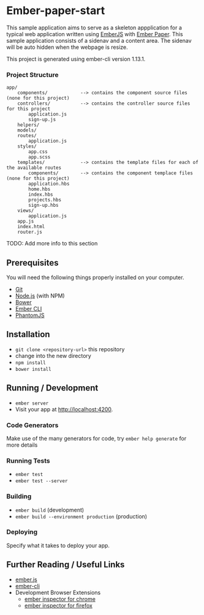 # Ember-paper-start

This sample application aims to serve as a skeleton appplication for a typical web application written using <a href="http://emberjs.com/">EmberJS</a> with <a href="https://github.com/miguelcobain/ember-paper">Ember Paper</a>. This sample application consists of a sidenav and a content area. The sidenav will be auto hidden when the webpage is resize.


This project is generated using ember-cli version 1.13.1.

### Project Structure

    app/
        components/            --> contains the component source files (none for this project)
        controllers/           --> contains the controller source files for this project
            application.js
            sign-up.js
        helpers/
        models/
        routes/
            application.js
        styles/
            app.css
            app.scss
        templates/             --> contains the template files for each of the available routes
            components/        --> contains the component templace files (none for this project)
            application.hbs
            home.hbs
            index.hbs
            projects.hbs
            sign-up.hbs
        views/
            application.js
        app.js
        index.html
        router.js
        
TODO: Add more info to this section

## Prerequisites

You will need the following things properly installed on your computer.

* [Git](http://git-scm.com/)
* [Node.js](http://nodejs.org/) (with NPM)
* [Bower](http://bower.io/)
* [Ember CLI](http://www.ember-cli.com/)
* [PhantomJS](http://phantomjs.org/)

## Installation

* `git clone <repository-url>` this repository
* change into the new directory
* `npm install`
* `bower install`

## Running / Development

* `ember server`
* Visit your app at [http://localhost:4200](http://localhost:4200).

### Code Generators

Make use of the many generators for code, try `ember help generate` for more details

### Running Tests

* `ember test`
* `ember test --server`

### Building

* `ember build` (development)
* `ember build --environment production` (production)

### Deploying

Specify what it takes to deploy your app.

## Further Reading / Useful Links

* [ember.js](http://emberjs.com/)
* [ember-cli](http://www.ember-cli.com/)
* Development Browser Extensions
  * [ember inspector for chrome](https://chrome.google.com/webstore/detail/ember-inspector/bmdblncegkenkacieihfhpjfppoconhi)
  * [ember inspector for firefox](https://addons.mozilla.org/en-US/firefox/addon/ember-inspector/)

